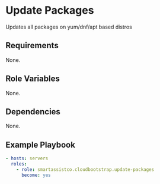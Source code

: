 Update Packages
=========

Updates all packages on yum/dnf/apt based distros

Requirements
------------

None.

Role Variables
--------------

None.

Dependencies
------------

None.

Example Playbook
----------------

```yaml
- hosts: servers
  roles:
    - role: smartassistco.cloudbootstrap.update-packages
      become: yes
```
